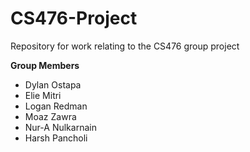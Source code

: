 # CS476-Project
Repository for work relating to the CS476 group project

<b>Group Members</b>
<ul>
  <li>
    Dylan Ostapa
  </li>
  <li>
    Elie Mitri
  </li>
  <li>
    Logan Redman
  </li>
  <li>
    Moaz Zawra
  </li>
  <li>
    Nur-A Nulkarnain
  </li>
  <li>
    Harsh Pancholi
  </li>


</ul>

